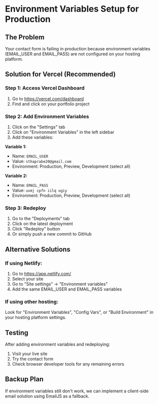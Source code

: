 # Environment Variables Setup for Production

## The Problem

Your contact form is failing in production because environment variables (EMAIL_USER and EMAIL_PASS) are not configured on your hosting platform.

## Solution for Vercel (Recommended)

### Step 1: Access Vercel Dashboard

1. Go to https://vercel.com/dashboard
2. Find and click on your portfolio project

### Step 2: Add Environment Variables

1. Click on the "Settings" tab
2. Click on "Environment Variables" in the left sidebar
3. Add these variables:

**Variable 1:**

- Name: `EMAIL_USER`
- Value: `sthaprabe20@gmail.com`
- Environment: Production, Preview, Development (select all)

**Variable 2:**

- Name: `EMAIL_PASS`
- Value: `uvmj cpfn iilq ugiy`
- Environment: Production, Preview, Development (select all)

### Step 3: Redeploy

1. Go to the "Deployments" tab
2. Click on the latest deployment
3. Click "Redeploy" button
4. Or simply push a new commit to GitHub

## Alternative Solutions

### If using Netlify:

1. Go to https://app.netlify.com/
2. Select your site
3. Go to "Site settings" → "Environment variables"
4. Add the same EMAIL_USER and EMAIL_PASS variables

### If using other hosting:

Look for "Environment Variables", "Config Vars", or "Build Environment" in your hosting platform settings.

## Testing

After adding environment variables and redeploying:

1. Visit your live site
2. Try the contact form
3. Check browser developer tools for any remaining errors

## Backup Plan

If environment variables still don't work, we can implement a client-side email solution using EmailJS as a fallback.
